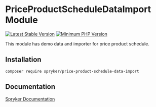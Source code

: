 # PriceProductScheduleDataImport Module
[![Latest Stable Version](https://poser.pugx.org/spryker/price-product-schedule-data-import/v/stable.svg)](https://packagist.org/packages/spryker/price-product-schedule-data-import)
[![Minimum PHP Version](https://img.shields.io/badge/php-%3E%3D%207.4-8892BF.svg)](https://php.net/)

This module has demo data and importer for price product schedule.

## Installation

```
composer require spryker/price-product-schedule-data-import
```

## Documentation

[Spryker Documentation](https://documentation.spryker.com/module_guide/overview.htm)
